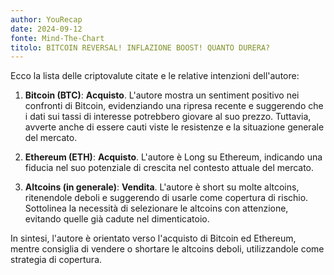 ```yaml
---
author: YouRecap
date: 2024-09-12
fonte: Mind-The-Chart 
titolo: BITCOIN REVERSAL! INFLAZIONE BOOST! QUANTO DURERA?
---
```


Ecco la lista delle criptovalute citate e le relative intenzioni dell'autore:

1. **Bitcoin (BTC)**: **Acquisto**. L'autore mostra un sentiment positivo nei confronti di Bitcoin, evidenziando una ripresa recente e suggerendo che i dati sui tassi di interesse potrebbero giovare al suo prezzo. Tuttavia, avverte anche di essere cauti viste le resistenze e la situazione generale del mercato.

2. **Ethereum (ETH)**: **Acquisto**. L'autore è Long su Ethereum, indicando una fiducia nel suo potenziale di crescita nel contesto attuale del mercato.

3. **Altcoins (in generale)**: **Vendita**. L'autore è short su molte altcoins, ritenendole deboli e suggerendo di usarle come copertura di rischio. Sottolinea la necessità di selezionare le altcoins con attenzione, evitando quelle già cadute nel dimenticatoio.

In sintesi, l'autore è orientato verso l'acquisto di Bitcoin ed Ethereum, mentre consiglia di vendere o shortare le altcoins deboli, utilizzandole come strategia di copertura.
